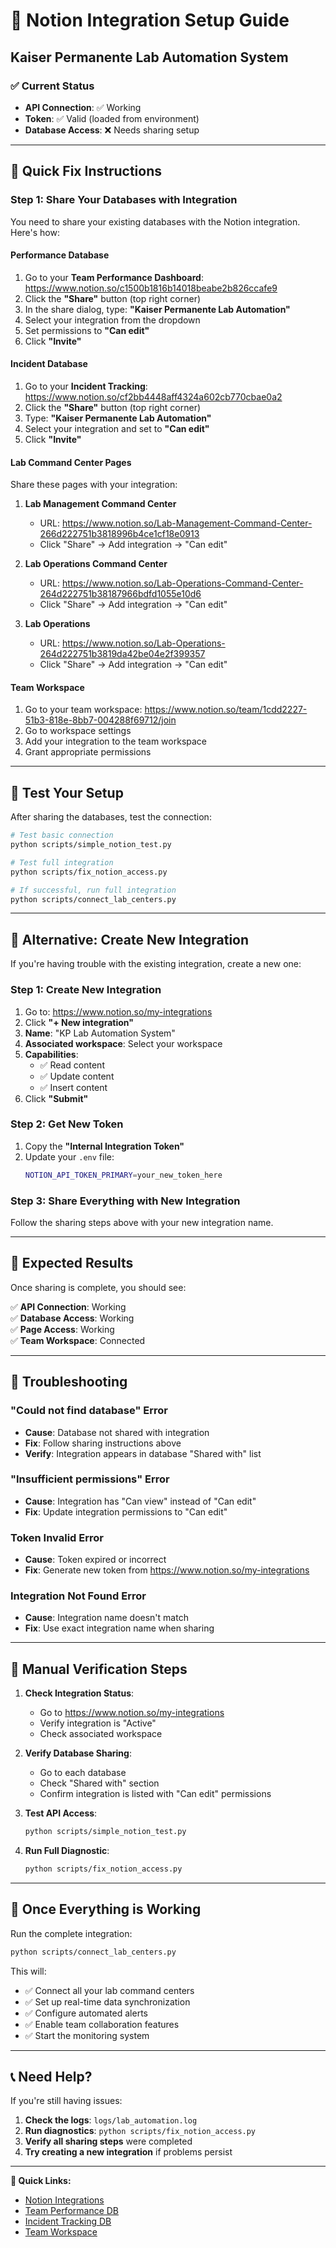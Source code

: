 # 🔧 Notion Integration Setup Guide
## Kaiser Permanente Lab Automation System

### ✅ **Current Status**
- **API Connection**: ✅ Working
- **Token**: ✅ Valid (loaded from environment)
- **Database Access**: ❌ Needs sharing setup

---

## 🚀 **Quick Fix Instructions**

### **Step 1: Share Your Databases with Integration**

You need to share your existing databases with the Notion integration. Here's how:

#### **Performance Database** 
1. Go to your **Team Performance Dashboard**: https://www.notion.so/c1500b1816b14018beabe2b826ccafe9
2. Click the **"Share"** button (top right corner)
3. In the share dialog, type: **"Kaiser Permanente Lab Automation"**
4. Select your integration from the dropdown
5. Set permissions to **"Can edit"**
6. Click **"Invite"**

#### **Incident Database**
1. Go to your **Incident Tracking**: https://www.notion.so/cf2bb4448aff4324a602cb770cbae0a2
2. Click the **"Share"** button (top right corner)
3. Type: **"Kaiser Permanente Lab Automation"**
4. Select your integration and set to **"Can edit"**
5. Click **"Invite"**

#### **Lab Command Center Pages**
Share these pages with your integration:

1. **Lab Management Command Center**
   - URL: https://www.notion.so/Lab-Management-Command-Center-266d222751b3818996b4ce1cf18e0913
   - Click "Share" → Add integration → "Can edit"

2. **Lab Operations Command Center**
   - URL: https://www.notion.so/Lab-Operations-Command-Center-264d222751b38187966bdfd1055e10d6
   - Click "Share" → Add integration → "Can edit"

3. **Lab Operations**
   - URL: https://www.notion.so/Lab-Operations-264d222751b3819da42be04e2f399357
   - Click "Share" → Add integration → "Can edit"

#### **Team Workspace**
1. Go to your team workspace: https://www.notion.so/team/1cdd2227-51b3-818e-8bb7-004288f69712/join
2. Go to workspace settings
3. Add your integration to the team workspace
4. Grant appropriate permissions

---

## 🧪 **Test Your Setup**

After sharing the databases, test the connection:

```bash
# Test basic connection
python scripts/simple_notion_test.py

# Test full integration
python scripts/fix_notion_access.py

# If successful, run full integration
python scripts/connect_lab_centers.py
```

---

## 🔄 **Alternative: Create New Integration**

If you're having trouble with the existing integration, create a new one:

### **Step 1: Create New Integration**
1. Go to: https://www.notion.so/my-integrations
2. Click **"+ New integration"**
3. **Name**: "KP Lab Automation System"
4. **Associated workspace**: Select your workspace
5. **Capabilities**: 
   - ✅ Read content
   - ✅ Update content  
   - ✅ Insert content
6. Click **"Submit"**

### **Step 2: Get New Token**
1. Copy the **"Internal Integration Token"**
2. Update your `.env` file:
   ```bash
   NOTION_API_TOKEN_PRIMARY=your_new_token_here
   ```

### **Step 3: Share Everything with New Integration**
Follow the sharing steps above with your new integration name.

---

## 🎯 **Expected Results**

Once sharing is complete, you should see:

✅ **API Connection**: Working  
✅ **Database Access**: Working  
✅ **Page Access**: Working  
✅ **Team Workspace**: Connected  

---

## 🚨 **Troubleshooting**

### **"Could not find database" Error**
- **Cause**: Database not shared with integration
- **Fix**: Follow sharing instructions above
- **Verify**: Integration appears in database "Shared with" list

### **"Insufficient permissions" Error**  
- **Cause**: Integration has "Can view" instead of "Can edit"
- **Fix**: Update integration permissions to "Can edit"

### **Token Invalid Error**
- **Cause**: Token expired or incorrect
- **Fix**: Generate new token from https://www.notion.so/my-integrations

### **Integration Not Found Error**
- **Cause**: Integration name doesn't match
- **Fix**: Use exact integration name when sharing

---

## 🔧 **Manual Verification Steps**

1. **Check Integration Status**:
   - Go to https://www.notion.so/my-integrations
   - Verify integration is "Active"
   - Check associated workspace

2. **Verify Database Sharing**:
   - Go to each database
   - Check "Shared with" section
   - Confirm integration is listed with "Can edit" permissions

3. **Test API Access**:
   ```bash
   python scripts/simple_notion_test.py
   ```

4. **Run Full Diagnostic**:
   ```bash
   python scripts/fix_notion_access.py
   ```

---

## 🎉 **Once Everything is Working**

Run the complete integration:

```bash
python scripts/connect_lab_centers.py
```

This will:
- ✅ Connect all your lab command centers
- ✅ Set up real-time data synchronization
- ✅ Configure automated alerts
- ✅ Enable team collaboration features
- ✅ Start the monitoring system

---

## 📞 **Need Help?**

If you're still having issues:

1. **Check the logs**: `logs/lab_automation.log`
2. **Run diagnostics**: `python scripts/fix_notion_access.py`
3. **Verify all sharing steps** were completed
4. **Try creating a new integration** if problems persist

---

**🔗 Quick Links:**
- [Notion Integrations](https://www.notion.so/my-integrations)
- [Team Performance DB](https://www.notion.so/c1500b1816b14018beabe2b826ccafe9)
- [Incident Tracking DB](https://www.notion.so/cf2bb4448aff4324a602cb770cbae0a2)
- [Team Workspace](https://www.notion.so/team/1cdd2227-51b3-818e-8bb7-004288f69712/join)

